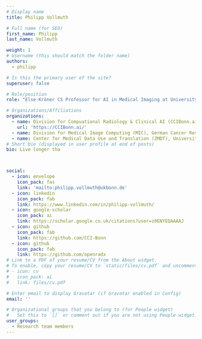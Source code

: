 ```yaml
---
# Display name
title: Philipp Vollmuth

# Full name (for SEO)
first_name: Philipp
last_name: Vollmuth

weight: 1
# Username (this should match the folder name)
authors:
  - philipp

# Is this the primary user of the site?
superuser: false

# Role/position
role: "Else-Kröner CS Professor for AI in Medical Imaging at University of Bonn / Secondary Affiliations: ZMDT@Uni-Bonn, MIC@DKFZ Heidelberg"

# Organizations/Affiliations
organizations:
  - name: Division for Compuational Radiology & Clinical AI (CCIBonn.ai), University Hospital Bonn
    url: 'https://CCIBonn.ai/'
  - name: Division for Medical Image Computing (MIC), German Cancer Research Center (DKFZ) Heidelberg
  - name: Center for Medical Data Use and Translation (ZMDT), University of Bonn
# Short bio (displayed in user profile at end of posts)
bio: Live longer tha



social:
  - icon: envelope
    icon_pack: fas
    link: 'mailto:philipp.vollmuth@ukbonn.de'
  - icon: linkedin
    icon_pack: fab
    link: https://www.linkedin.com/in/philipp-vollmuth/
  - icon: google-scholar
    icon_pack: ai
    link: https://scholar.google.co.uk/citations?user=z0ENYEQAAAAJ
  - icon: github
    icon_pack: fab
    link: https://github.com/CCI-Bonn
  - icon: github
    icon_pack: fab
    link: https://github.com/openradx
# Link to a PDF of your resume/CV from the About widget.
# To enable, copy your resume/CV to `static/files/cv.pdf` and uncomment the lines below.
# - icon: cv
#   icon_pack: ai
#   link: files/cv.pdf

# Enter email to display Gravatar (if Gravatar enabled in Config)
email: ''

# Organizational groups that you belong to (for People widget)
#   Set this to `[]` or comment out if you are not using People widget.
user_groups:
  - Research team members
---
```



